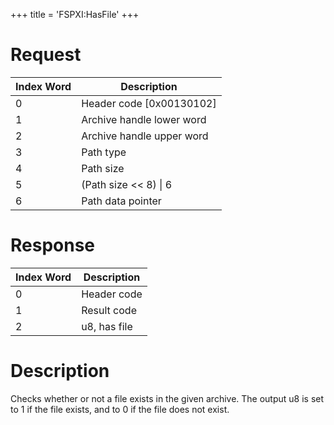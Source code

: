 +++
title = 'FSPXI:HasFile'
+++

# Request

| Index Word | Description                |
|------------|----------------------------|
| 0          | Header code \[0x00130102\] |
| 1          | Archive handle lower word  |
| 2          | Archive handle upper word  |
| 3          | Path type                  |
| 4          | Path size                  |
| 5          | (Path size \<\< 8) \| 6    |
| 6          | Path data pointer          |

# Response

| Index Word | Description  |
|------------|--------------|
| 0          | Header code  |
| 1          | Result code  |
| 2          | u8, has file |

# Description

Checks whether or not a file exists in the given archive. The output u8
is set to 1 if the file exists, and to 0 if the file does not exist.
